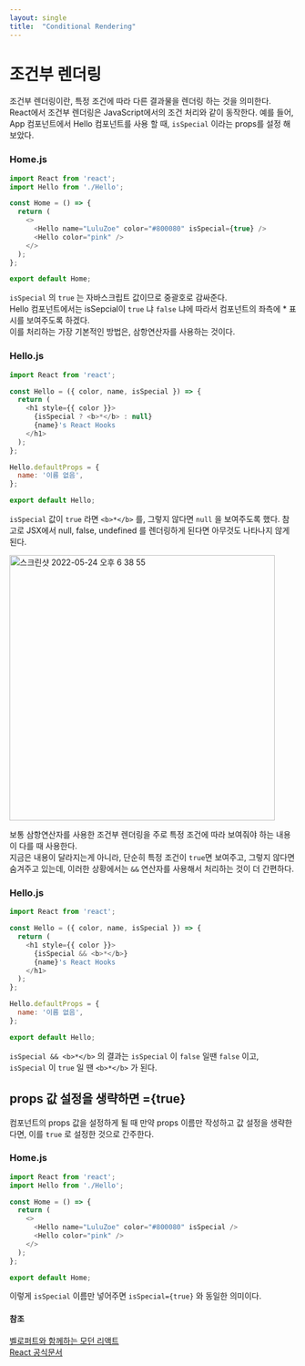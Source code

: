 ```yaml
---
layout: single
title:  "Conditional Rendering"
---
```


# 조건부 렌더링
조건부 렌더링이란, 특정 조건에 따라 다른 결과물을 렌더링 하는 것을 의미한다.  
React에서 조건부 렌더링은 JavaScript에서의 조건 처리와 같이 동작한다. 예를 들어, App 컴포넌트에서 Hello 컴포넌트를 사용 할 때, `isSpecial` 이라는 props를 설정 해 보았다.

### Home.js
```js
import React from 'react';
import Hello from './Hello';

const Home = () => {
  return (
    <>
      <Hello name="LuluZoe" color="#800080" isSpecial={true} />
      <Hello color="pink" />
    </>
  );
};

export default Home;

```
`isSpecial` 의 `true` 는 자바스크립트 값이므로 중괄호로 감싸준다.   
Hello 컴포넌트에서는 isSepcial이 `true` 냐 `false` 냐에 따라서 컴포넌트의 좌측에 * 표시를 보여주도록 하겠다.   
이를 처리하는 가장 기본적인 방법은, 삼항연산자를 사용하는 것이다.


### Hello.js
```js
import React from 'react';

const Hello = ({ color, name, isSpecial }) => {
  return (
    <h1 style={{ color }}>
      {isSpecial ? <b>*</b> : null}
      {name}'s React Hooks
    </h1>
  );
};

Hello.defaultProps = {
  name: '이름 없음',
};

export default Hello;
```

`isSpecial` 값이 `true` 라면 `<b>*</b>` 를, 그렇지 않다면 `null` 을 보여주도록 했다. 참고로 JSX에서 null, false, undefined 를 렌더링하게 된다면 아무것도 나타나지 않게 된다.

<img width="466" alt="스크린샷 2022-05-24 오후 6 38 55" src="https://user-images.githubusercontent.com/84711115/170001531-ee6d5faa-7403-4565-b7a7-0adcb2942d6c.png">

보통 삼항연산자를 사용한 조건부 렌더링을 주로 특정 조건에 따라 보여줘야 하는 내용이 다를 때 사용한다.    
지금은 내용이 달라지는게 아니라, 단순히 특정 조건이 `true`면  보여주고, 그렇지 않다면 숨겨주고 있는데, 이러한 상황에서는 `&&` 연산자를 사용해서 처리하는 것이 더 간편하다.

### Hello.js
```js
import React from 'react';

const Hello = ({ color, name, isSpecial }) => {
  return (
    <h1 style={{ color }}>
      {isSpecial && <b>*</b>}
      {name}'s React Hooks
    </h1>
  );
};

Hello.defaultProps = {
  name: '이름 없음',
};

export default Hello;
```

`isSpecial && <b>*</b>` 의 결과는 `isSpecial` 이 `false` 일땐 `false` 이고, `isSpecial` 이 `true` 일 땐 `<b>*</b>` 가 된다.    
## props 값 설정을 생략하면 ={true}
컴포넌트의 props 값을 설정하게 될 때 만약 props 이름만 작성하고 값 설정을 생략한다면, 이를 `true` 로 설정한 것으로 간주한다.
### Home.js

```js
import React from 'react';
import Hello from './Hello';

const Home = () => {
  return (
    <>
      <Hello name="LuluZoe" color="#800080" isSpecial />
      <Hello color="pink" />
    </>
  );
};

export default Home;

```
이렇게 `isSpecial` 이름만 넣어주면 `isSpecial={true}` 와 동일한 의미이다.

#### 참조
[벨로퍼트와 함께하는 모던 리액트](https://react.vlpt.us/basic/06-conditional-rendering.html)    
[React 공식문서](https://ko.reactjs.org/docs/conditional-rendering.html)
